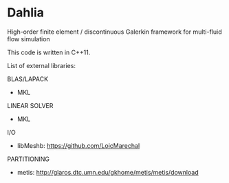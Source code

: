 # Dahlia
High-order finite element / discontinuous Galerkin framework for multi-fluid flow simulation 

This code is written in C++11.

List of external libraries:

BLAS/LAPACK

- MKL

LINEAR SOLVER

- MKL

I/O

- libMeshb: https://github.com/LoicMarechal

PARTITIONING

- metis: http://glaros.dtc.umn.edu/gkhome/metis/metis/download








